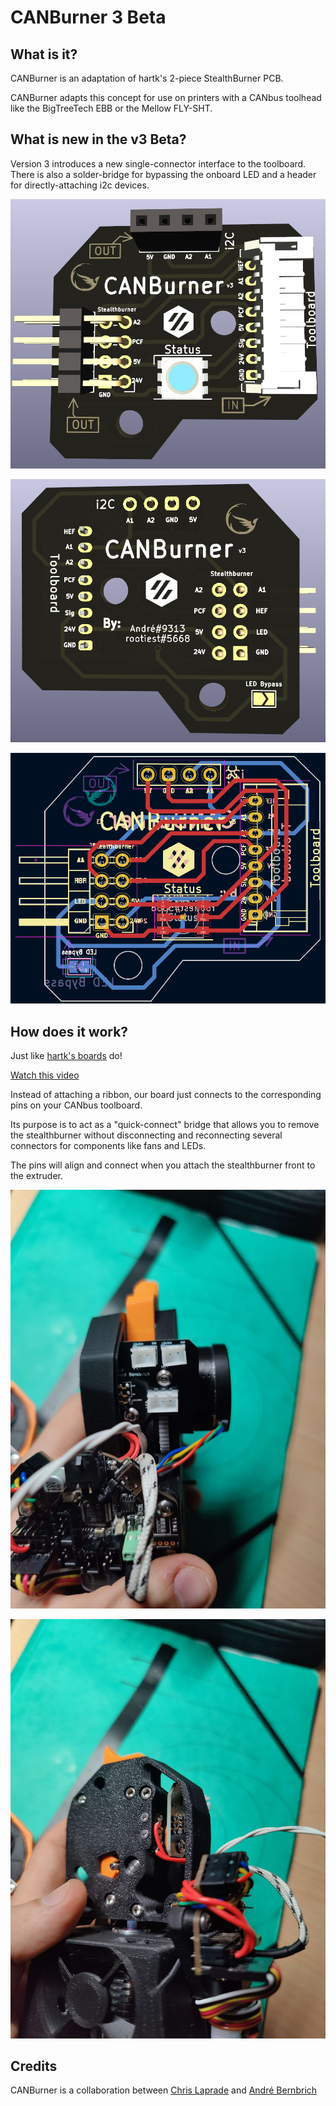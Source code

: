 <!--
 Copyright (C) 2022 Chris Laprade (chris@rootiest.com)
 
 This file is part of CANburner.
 
 CANburner is free software: you can redistribute it and/or modify
 it under the terms of the GNU General Public License as published by
 the Free Software Foundation, either version 3 of the License, or
 (at your option) any later version.
 
 CANburner is distributed in the hope that it will be useful,
 but WITHOUT ANY WARRANTY; without even the implied warranty of
 MERCHANTABILITY or FITNESS FOR A PARTICULAR PURPOSE.  See the
 GNU General Public License for more details.
 
 You should have received a copy of the GNU General Public License
 along with CANburner.  If not, see <http://www.gnu.org/licenses/>.
-->

# CANBurner 3 Beta

## What is it?

CANBurner is an adaptation of hartk's 2-piece StealthBurner PCB.

CANBurner adapts this concept for use on printers with a CANbus toolhead like the BigTreeTech EBB or the Mellow FLY-SHT.

## What is new in the v3 Beta?

Version 3 introduces a new single-connector interface to the toolboard. There is also a solder-bridge for bypassing the onboard LED and a header for directly-attaching i2c devices.

![3D Top View](resources/3D-top.png)

![3D Bottom View](resources/3D-bottom.png)

![PCB Layout](resources/pcb-cad.png)

## How does it work?

Just like [hartk's boards](https://github.com/hartk1213/MISC/tree/main/PCBs/Stealthburner_Toolhead_PCB) do!

[Watch this video](https://www.youtube.com/watch?v=PCIwZRPYMZ8)

Instead of attaching a ribbon, our board just connects to the corresponding pins on your CANbus toolboard.

Its purpose is to act as a "quick-connect" bridge that allows you to remove the stealthburner without disconnecting and reconnecting several connectors for components like fans and LEDs.

The pins will align and connect when you attach the stealthburner front to the extruder.

![CANBurner on toolhead](resources/board-on-toolhead.jpg)

![CANBurner quick-connect pins](resources/connector-on-toolhead.jpg)

## Credits

CANBurner is a collaboration between [Chris Laprade](https://github.com/rootiest/) and [André Bernbrich](https://github.com/Peviox)
